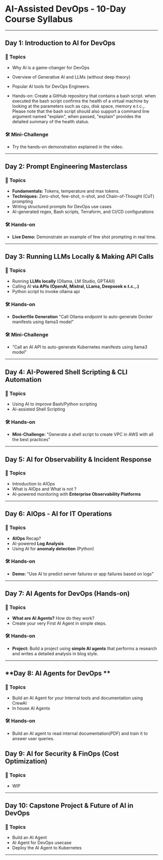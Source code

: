 # AI-Assisted DevOps - 10-Day Course Syllabus

---

## **Day 1: Introduction to AI for DevOps**
### 📌 Topics
- Why AI is a game-changer for DevOps
- Overview of Generative AI and LLMs (without deep theory)
- Popular AI tools for DevOps Engineers.

- Hands-on: Create a GitHub repository that contains a bash script. when executed the bash script confirms the health of a virtual machine by looking at the parameters such as cpu, disk space, memory e.t.c.,. Please note that the bash script should also support a command line argument named "explain", when passed, "explain" provides the detailed summary of the health status.
  
### 🛠 Mini-Challenge
- Try the hands-on demonstration explained in the video.

---

## **Day 2: Prompt Engineering Masterclass**
### 📌 Topics
- **Fundamentals:** Tokens, temperature and max tokens.
- **Techniques:** Zero-shot, few-shot, n-shot, and Chain-of-Thought (CoT) prompting
- Writing structured prompts for DevOps use cases
- AI-generated regex, Bash scripts, Terraform, and CI/CD configurations

### 🛠 Hands-on
- **Live Demo:** Demonstrate an example of few shot prompting in real time.

---

## **Day 3: Running LLMs Locally & Making API Calls**
### 📌 Topics
- Running **LLMs locally** (Ollama, LM Studio, GPT4All)
- Calling AI **via APIs (OpenAI, Mistral, LLama, Deepseek e.t.c.,.)**
- Python script to invoke ollama api

### 🛠 Hands-on
- **Dockerfile Generation** "Call Ollama endpoint to auto-generate Docker manifests using llama3 model"

### 🛠 Mini-Challenge
- "Call an AI API to auto-generate Kubernetes manifests using llama3 model"

---

## **Day 4: AI-Powered Shell Scripting & CLI Automation**
### 📌 Topics
- Using AI to improve Bash/Python scripting
- AI-assisted Shell Scripting

### 🛠 Hands-on
- **Mini-Challenge:** "Generate a shell script to create VPC in AWS with all the best practices"

---

## **Day 5: AI for Observability & Incident Response**
### 📌 Topics
- Introduction to AIOps
- What is AIOps and What is not ?
- AI-powered monitoring with **Enterprise Observability Platforms**

---

## **Day 6: AIOps - AI for IT Operations**
### 📌 Topics
- **AIOps** Recap?
- AI-powered **Log Analysis**
- Using AI for **anomaly detection** (Python)

### 🛠 Hands-on
- **Demo:** "Use AI to predict server failures or app failures based on logs"
---

## **Day 7: AI Agents for DevOps (Hands-on)**
### 📌 Topics
- **What are AI Agents?** How do they work?
- Create your very First AI Agent in simple steps. 

### 🛠 Hands-on
- **Project:** Build a project using **simple AI agents** that performs a research and writes a detailed analysis in blog style.
---

## **Day 8: AI Agents for DevOps **
### 📌 Topics
- Build an AI Agent for your Internal tools and documentation using CrewAI
- In house AI Agents

### 🛠 Hands-on
- Build an AI agent to read internal documentation(PDF) and train it to answer user queries. 

## **Day 9: AI for Security & FinOps (Cost Optimization)**
### 📌 Topics
- WIP

---

## **Day 10: Capstone Project & Future of AI in DevOps**
### 📌 Topics
- Build an AI Agent
- AI Agent for DevOps usecase
- Deploy the AI Agent to Kubernetes

---

